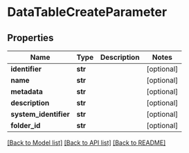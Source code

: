 # DataTableCreateParameter

## Properties
Name | Type | Description | Notes
------------ | ------------- | ------------- | -------------
**identifier** | **str** |  | [optional] 
**name** | **str** |  | [optional] 
**metadata** | **str** |  | [optional] 
**description** | **str** |  | [optional] 
**system_identifier** | **str** |  | [optional] 
**folder_id** | **str** |  | [optional] 

[[Back to Model list]](../README.md#documentation-for-models) [[Back to API list]](../README.md#documentation-for-api-endpoints) [[Back to README]](../README.md)

